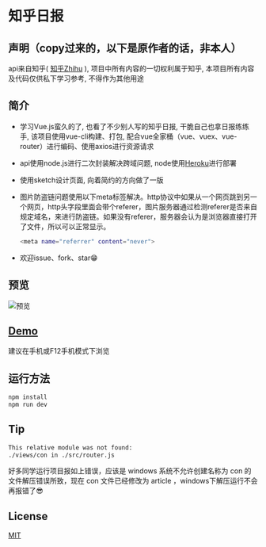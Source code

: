 # 知乎日报

## 声明（copy过来的，以下是原作者的话，非本人）
api来自知乎( [知乎Zhihu](http://www.zhihu.com/) ), 项目中所有内容的一切权利属于知乎, 本项目所有内容及代码仅供私下学习参考, 不得作为其他用途

## 简介
- 学习Vue.js蛮久的了, 也看了不少别人写的知乎日报, 干脆自己也拿日报练练手, 该项目使用vue-cli构建、打包, 配合vue全家桶（vue、vuex、vue-router）进行编码、使用axios进行资源请求

- api使用node.js进行二次封装解决跨域问题, node使用[Heroku](https://www.heroku.com/)进行部署

- 使用sketch设计页面, 向着简约的方向做了一版

- 图片防盗链问题使用以下meta标签解决。http协议中如果从一个网页跳到另一个网页，http头字段里面会带个referer，图片服务器通过检测referer是否来自规定域名，来进行防盗链。如果没有referer，服务器会认为是浏览器直接打开了文件，所以可以正常显示。

  ``` bash
  <meta name="referrer" content="never">
  ```
- 欢迎issue、fork、star😁

## 预览

![预览](https://github.com/walleeeee/daily-zhihu/blob/master/static/demo.jpg)

## [Demo](https://walleeeee.github.io/daily-zhihu/)

建议在手机或F12手机模式下浏览

## 运行方法

``` bash
npm install
npm run dev

```
## Tip

``` bash
This relative module was not found:
./views/con in ./src/router.js

```

好多同学运行项目报如上错误，应该是 windows 系统不允许创建名称为 con 的文件解压错误所致，现在 con 文件已经修改为 article ，windows下解压运行不会再报错了😎

## License

[MIT](https://opensource.org/licenses/MIT)

